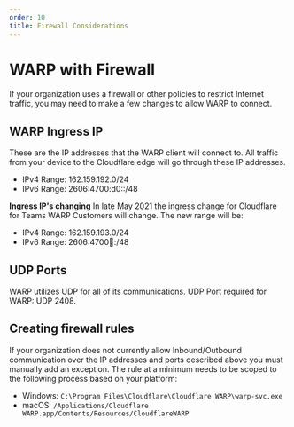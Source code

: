 ```yaml
---
order: 10
title: Firewall Considerations
---
```

# WARP with Firewall
If your organization uses a firewall or other policies to restrict Internet traffic, you may need to make a few changes to allow WARP to connect.

## WARP Ingress IP
These are the IP addresses that the WARP client will connect to. All traffic from your device to the Cloudflare edge will go through these IP addresses.
- IPv4 Range: 162.159.192.0/24
- IPv6 Range: 2606:4700:d0::/48


<Aside>

**Ingress IP's changing**
In late May 2021 the ingress change for Cloudflare for Teams WARP Customers will change. The new range will be:

- IPv4 Range: 162.159.193.0/24
- IPv6 Range: 2606:4700:100::/48
</Aside>

## UDP Ports
WARP utilizes UDP for all of its communications. UDP Port required for WARP: UDP 2408. 

## Creating firewall rules
If your organization does not currently allow Inbound/Outbound communication over the IP addresses and ports described above you must manually add an exception. The rule at a minimum needs to be scoped to the following process based on your platform:
- Windows: `C:\Program Files\Cloudflare\Cloudflare WARP\warp-svc.exe`
- macOS: `/Applications/Cloudflare WARP.app/Contents/Resources/CloudflareWARP`
